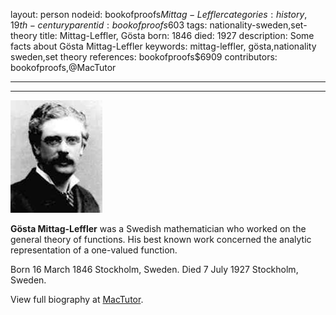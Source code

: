 layout: person
nodeid: bookofproofs$Mittag-Leffler
categories: history,19th-century
parentid: bookofproofs$603
tags: nationality-sweden,set-theory
title: Mittag-Leffler, Gösta
born: 1846
died: 1927
description: Some facts about Gösta Mittag-Leffler
keywords: mittag-leffler, gösta,nationality sweden,set theory
references: bookofproofs$6909
contributors: bookofproofs,@MacTutor

---


---

![Mittag-Leffler.jpg](https://github.com/bookofproofs/bookofproofs.github.io/blob/main/_sources/_assets/images/portraits/Mittag-Leffler.jpg?raw=true)

**Gösta Mittag-Leffler** was a Swedish mathematician who worked on the general theory of functions. His best known work concerned the analytic representation of a one-valued function.

Born 16 March 1846 Stockholm, Sweden. Died 7 July 1927 Stockholm, Sweden.


View full biography at [MacTutor](https://mathshistory.st-andrews.ac.uk/Biographies/Mittag-Leffler/).